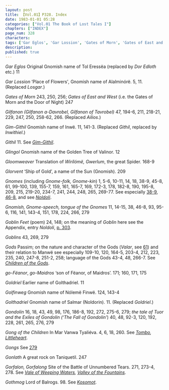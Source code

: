 ```yaml
---
layout: post
title: 【Vol.01】P328. Index
date: 1983-01-01 05:28
categories: ["Vol.01 The Book of Lost Tales I"]
chapters: ["INDEX"]
page_num: 328
characters: 
tags: ['Gar Eglos', 'Gar Lossion', 'Gates of Morn', 'Gates of East and West', 'Gilfanon', 'Gim-Githil', 'Githil', 'Glingol', 'Gloomweaver', 'Glorvent', 'Gnomes', 'Gnomish', 'Gnome-speech', 'tongue of the Gnomes', 'Goblin Feet', 'Goblins', 'Gods', 'language of the Gods', 'go-Fëanor', 'go-Maidros', 'Goldriel', 'Golfinweg', 'Golthadriel', 'Gondolin', 'The Fall of Gondolin', 'Gong of the Children', 'Gongs', 'Gonlath', 'Gorfalon', 'Gorfalong', 'Gothmog']
description: 
published: true
---
```


<I>Gar Eglos</I> Original Gnomish name of Tol Eressëa (replaced by <I>Dor Edloth</I> etc.) 11

<I>Gar Lossion</I> ‘Place of Flowers', Gnomish name of Alalminórë. 5, 11. (Replaced <I>Losgar</I>.)

<I>Gates of Morn</I> 243, 250, 256; <I>Gates of East and West</I> (i.e. the Gates of Morn and the Door of Night) 247

<I>Gilfanon</I>  <I>(Gilfanon a-Davrobel, Gilfanon of Tavrobel)</I> 47, 194-6, 211, 218-21, 229, 247, 250, 258-62, 266. (Replaced <I>Ailios</I>.)

<I>Gim-Githil</I> Gnomish name of Inwë. 11, 141-3. (Replaced <I>Githil</I>, replaced by <I>Inwithiel</I>.)

<I>Githil</I> 11. See <I>[Gim-Githil]({{site.baseurl}}/tags#Gim-Githil)</I>.

<I>Glingol</I> Gnomish name of the Golden Tree of Valinor. 12

<I>Gloomweaver</I> Translation of <I>Wirílómë, Gwerlum</I>, the great Spider. 168-9

<I>Glorvent</I> ‘Ship of Gold’, a name of the Sun (Gnomish). 209

<I>Gnomes</I> (including <I>Gnome-folk, Gnome-kin</I>) 1, 5-6, 10-11, 14, 18, 38-9, 45-8, 61, 99-100, 139, 155-7, 159, 161, 165-7, 169, 172-3, 178, 182-8, 190, 195-8, 209, 215, 219-20, 234-7, 241, 244, 248, 265, 269-77. See especially [38-9]({{site.baseurl}}/vol01-p38), [46-8]({{site.baseurl}}/vol01-p46), and see <I>[Noldoli]({{site.baseurl}}/tags#Noldoli)</I>.

<I>Gnomish, Gnome-speech, tongue of the Gnomes</I> 11, 14-15, 38, 46-8, 93, 95-6, 116, 141, 143-4, 151, 178, 224, 266, 279

<I>Goblin Feet</I> (poem) 24, 148; on the meaning of <I>Goblin</I> here see the Appendix, entry <I>Noldoli</I>, [p. 303]({{sipe.baseurl}}/vol01-p303).

<I>Goblins</I> 43, 269, 279

<I>Gods</I>   Passim; on the nature and character of the Gods (<I>Valar</I>, see [61]({{site.baseurl}}/vol01-p66)) and their relation to Manwë see especially 109-10, 120, 164-5, 203-4, 212, 223, 235, 240, 247-8, 251-2, 258; language of the Gods 43-4, 48, 266-7. See <I>[Children of the Gods]({{site.baseurl}}/tags#Children%20of%20the%20Gods)</I>.

<I>go-Fëanor</I>, <I>go-Maidros</I> ‘son of Fëanor, of Maidros’. 171; 160, 171, 175

<I>Goldriel</I> Earlier name of Golthadriel. 11

<I>Golfinweg</I> Gnomish name of Nólemë Finwë. 124, 143-4

<I>Golthadriel</I> Gnomish name of Salmar (Noldorin). 11. (Replaced <I>Goldriel</I>.)

<I>Gondolin</I> 16, 18, 43, 49, 98, 176, 186-8, 192, 272, 275-6, 279; <I>the tale of Tuor and the Exiles of Gondolin (‘The Fall of Gondolin’</I>) 40, 48, 92-3, 120, 192, 228, 261, 265, 276, 279

<I>Gong of the Children</I> In Mar Vanwa Tyaliéva. 4, 6, 18, 260. See <I>[Tombo]({{site.baseurl}}/tags#Tombo), [Littleheart]({{site.baseurl}}/tags#Littleheart)</I>.

<I>Gongs</I> See [279]({{site.baseurl}}/vol01-p279)

<I>Gonlath</I> A great rock on Taniquetil. 247

<I>Gorfalon, Gorfalong</I> Site of the Battle of Unnumbered Tears. 271, 273-4, 278. See <I>[Vale of Weeping Waters]({{site.saseurl}}/tags#Vale%20of%20Weeping%20Waters), [Valley of the Fountains]({{site.baseurl}}/tags#Valley%20of%20the%20Fountains)</I>.

<I>Gothmog</I> Lord of Balrogs. 98. See <I>[Kosomot]({{site.baseurl}}/tags#Kosomot)</I>.

